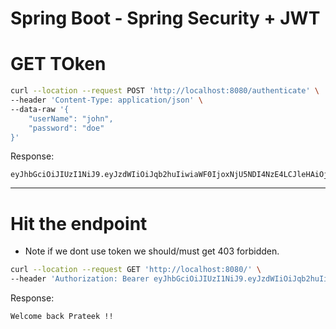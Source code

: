 # Spring Boot - Spring Security + JWT

# GET TOken

```sh
curl --location --request POST 'http://localhost:8080/authenticate' \
--header 'Content-Type: application/json' \
--data-raw '{
    "userName": "john",
    "password": "doe"
}'
```

Response:

```
eyJhbGciOiJIUzI1NiJ9.eyJzdWIiOiJqb2huIiwiaWF0IjoxNjU5NDI4NzE4LCJleHAiOjE2NTk0NjQ3MTh9.WT_C0dBLSqyXDoJosI4mHeEoPrVvPthhYhapn8iXyHw
```

------

# Hit the endpoint

- Note if we dont use token we should/must get 403 forbidden.

```sh
curl --location --request GET 'http://localhost:8080/' \
--header 'Authorization: Bearer eyJhbGciOiJIUzI1NiJ9.eyJzdWIiOiJqb2huIiwiaWF0IjoxNjU5NDI4NzE4LCJleHAiOjE2NTk0NjQ3MTh9.WT_C0dBLSqyXDoJosI4mHeEoPrVvPthhYhapn8iXyHw'
```

Response:

```
Welcome back Prateek !!
```
